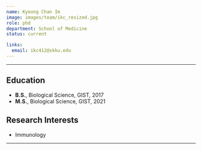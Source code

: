 ```yaml
---
name: Kyeong Chan Im
image: images/team/ikc_resized.jpg
role: phd
department: School of Medicine
status: current

links:
  email: ikc412@skku.edu
---
```


---

## **Education**

* **B.S.**, Biological Science, GIST, 2017
* **M.S.**, Biological Science, GIST, 2021

## **Research Interests**

* Immunology

---

